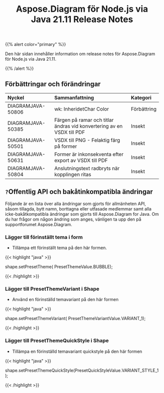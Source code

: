 ﻿---
title: Aspose.Diagram för Node.js via Java 21.11 Release Notes
type: docs
weight: 4
url: /sv/java/aspose-diagram-for-node-js-via-java-21-11-release-notes/
---
{{% alert color="primary" %}}

Den här sidan innehåller information om release notes för Aspose.Diagram för Node.js via Java 21.11.

{{% /alert %}}
## **Förbättringar och förändringar**  ##

|**Nyckel**|**Sammanfattning**|**Kategori**|
|:- |:- |:- |
|DIAGRAMJAVA-50806|wk: InheridetChar Color|Förbättring|
|DIAGRAMJAVA-50385|Färgen på ramar och titlar ändras vid konvertering av en VSDX till PDF|Insekt|
|DIAGRAMJAVA-50501|VSDX till PNG - Felaktig färg på former|Insekt|
|DIAGRAMJAVA-50631|Former är inkonsekventa efter export av VSDX till PDF|Insekt|
|DIAGRAMJAVA-50804|Anslutningstext radbryts när kopplingen ritas|Insekt|
## `?`**Offentlig API och bakåtinkompatibla ändringar**
Följande är en lista över alla ändringar som gjorts för allmänheten API, såsom tillagda, bytt namn, borttagna eller utfasade medlemmar samt alla icke-bakåtkompatibla ändringar som gjorts till Aspose.Diagram for Java. Om du har frågor om någon ändring som anges, vänligen ta upp den på supportforumet Aspose.Diagram.

### **Lägger till förinställt tema i form**
- Tillämpa ett förinställt tema på den här formen.

{{< highlight "java" >}}
 
 shape.setPresetTheme( PresetThemeValue.BUBBLE);

{{< /highlight >}}


### **Lägger till PresetThemeVariant i Shape**
- Använd en förinställd temavariant på den här formen

{{< highlight "java" >}}

shape.setPresetThemeVariant( PresetThemeVariantValue.VARIANT_1);

{{< /highlight >}}

### **Lägger till PresetThemeQuickStyle i Shape**
- Tillämpa en förinställd temavariant quickstyle på den här formen

{{< highlight "java" >}}

shape.setPresetThemeQuickStyle(PresetQuickStyleValue.VARIANT_STYLE_1);

{{< /highlight >}}
